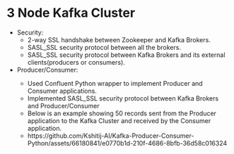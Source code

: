 <h1>3 Node Kafka Cluster</h1>
<ul>
  <li> Security:
<ul>
  <li>2-way SSL handshake between Zookeeper and Kafka Brokers.</li>
  <li>SASL_SSL security protocol between all the brokers.</li>
  <li>SASL_SSL security protocol between Kafka Brokers and its external clients(producers or consumers).</li>
</li></ul>
    <li>Producer/Consumer:</li>
  <ul>
    <li>Used Confluent Python wrapper to implement Producer and Consumer applications.</li>
    <li>Implemented SASL_SSL security protocol between Kafka Brokers and Producer/Consumer</li>
    <li>Below is an example showing 50 records sent from the Producer application to the Kafka Cluster and received by the Consumer application.</li>
    <li>https://github.com/Kshitij-AI/Kafka-Producer-Consumer-Python/assets/66180841/e0770b1d-210f-4686-8bfb-36d58c016324</li>
  </ul>
</ul>



